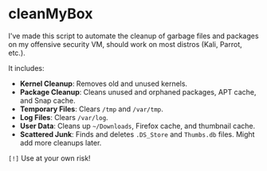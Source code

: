# cleanMyBox

I've made this script to automate the cleanup of garbage files and packages on my offensive security VM, should work on most distros (Kali, Parrot, etc.).

It includes:
- **Kernel Cleanup**: Removes old and unused kernels.
- **Package Cleanup**: Cleans unused and orphaned packages, APT cache, and Snap cache.
- **Temporary Files**: Clears `/tmp` and `/var/tmp`.
- **Log Files**: Clears `/var/log`.
- **User Data**: Cleans up `~/Downloads`, Firefox cache, and thumbnail cache.
- **Scattered Junk**: Finds and deletes `.DS_Store` and `Thumbs.db` files.
Might add more cleanups later.

`[!]` Use at your own risk!
